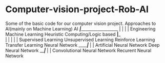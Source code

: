 # Computer-vision-project-Rob-AI
Some of the basic code for our computer vision project.
Approaches to AI(mainly on Machine Learning)
                                                     AI
                                       _______________|_________________________________
                                      |               |                  |              |
                                  Engineering  Machine Learning     Heuristic  Computing/Logic based
              ________________________________________|_________________________________________    
             |                     |                  |                  |                      |
   Supervised Learning Unsupervised Learning Reinforce Learning  Transfer Learning        Neural Network
                                                                               _________________|_____________
                                                                              |                               |
                                                                       Artificial Neural Network      Deep Neural Network
                                                                                                 _____________|___________
                                                                                                |                         |
                                                                                   Convolutional Neural Network Recurent Neural Network